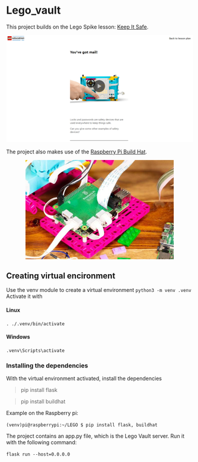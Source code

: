 # Lego_vault
This project builds on the Lego Spike lesson: [Keep It Safe](https://education.lego.com/en-au/lessons/prime-kickstart-a-business/keep-it-safe/). 

![Image of lesson 7 from Lego Education](images/Lesson_7.png "Lego Education's lesson 7")


The project also makes use of the [Raspberry Pi Build Hat](https://www.raspberrypi.com/products/build-hat/).
<p align="center">
  <img src="images/build-hat.jpg" alt="Picture" width="400" style="margin: 0 auto" /></img>
</p>

## Creating virtual encironment
Use the venv module to create a virtual environment
`python3 -m venv .venv`
Activate it with
#### Linux
`. ./.venv/bin/activate`
#### Windows
`.venv\Scripts\activate`

### Installing the dependencies
With the virtual environment activated, install the dependencies

>pip install flask

>pip install buildhat


Example on the Raspberry pi:

```(venv)pi@raspberrypi:~/LEGO $ pip install flask, buildhat```

The project contains an app.py file, which is the Lego Vault server. Run it with the following command:

`flask run --host=0.0.0.0`
